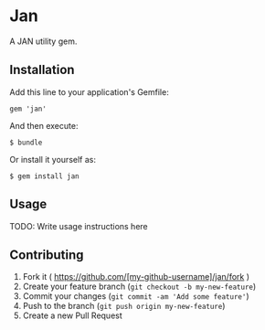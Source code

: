 # Jan

A JAN utility gem.

## Installation

Add this line to your application's Gemfile:

    gem 'jan'

And then execute:

    $ bundle

Or install it yourself as:

    $ gem install jan

## Usage

TODO: Write usage instructions here

## Contributing

1. Fork it ( https://github.com/[my-github-username]/jan/fork )
2. Create your feature branch (`git checkout -b my-new-feature`)
3. Commit your changes (`git commit -am 'Add some feature'`)
4. Push to the branch (`git push origin my-new-feature`)
5. Create a new Pull Request
